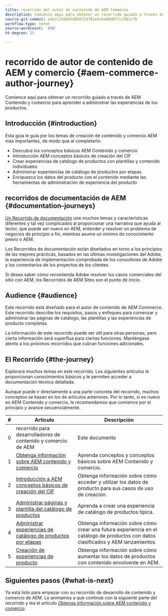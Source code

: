 ```yaml
---
title: recorrido del autor de contenido de AEM Commerce
description: Comience aquí para obtener un recorrido guiado a través de la creación AEM Commerce
source-git-commit: ada7c256de5d050724781e4cbad6d877c1562c7b
workflow-type: tm+mt
source-wordcount: '458'
ht-degree: 2%

---
```


# recorrido de autor de contenido de AEM y comercio {#aem-commerce-author-journey}

Comience aquí para obtener un recorrido guiado a través de AEM Contenido y comercio para aprender a administrar las experiencias de los productos.

## Introducción {#introduction}

Esta guía le guía por los temas de creación de contenido y comercio AEM más importantes, de modo que al completarlo:

* Descubra los conceptos básicos AEM Contenido y comercio
* Introducción AEM conceptos básicos de creación del CIF
* Crear experiencias de catálogo de productos con plantillas y contenido individuales
* Administrar experiencias de catálogo de productos por etapas
* Enriquezca los datos del producto con el contenido mediante las herramientas de administración de experiencia del producto

## recorridos de documentación de AEM {#documentation-journeys}

[Un Recorrido de documentación](/help/journey-documentation/documentation-journeys.md) une muchos temas y características diferentes y tal vez complicados al proporcionar una narrativa que ayuda al lector, que puede ser nuevo en AEM, entender y resolver un problema de negocios de principio a fin, mientras asume un mínimo de conocimiento previo o AEM.

Los Recorridos de documentación están diseñados en torno a los principios de las mejores prácticas, basados en las últimas investigaciones del Adobe, la experiencia de implementación comprobada de los consultores de Adobe y los comentarios de los proyectos de los clientes.

Si desea saber cómo recomienda Adobe resolver los casos comerciales del sitio con AEM, los Recorridos de AEM Sites son el punto de inicio.

## Audience {#audience}

Este recorrido está diseñado para el autor de contenido de AEM Commerce. Este recorrido describe los requisitos, pasos y enfoques para comenzar y administrar las páginas de catálogo, las plantillas y las experiencias de producto completas.

La información de este recorrido puede ser útil para otras personas, pero cierta información será superflua para ciertas funciones. Manténgase atento a los próximos recorridos que cubran funciones adicionales.

## El Recorrido {#the-journey}

Explorará muchos temas en este recorrido. Los siguientes artículos le proporcionan conocimientos básicos y le permiten acceder a documentación técnica detallada.

Aunque puede ir directamente a una parte concreta del recorrido, muchos conceptos se basan en los de artículos anteriores. Por lo tanto, si es nuevo en AEM Contenido y comercio, le recomendamos que comience por el principio y avance secuencialmente.

| # | Artículo | Descripción |
|---|---|---|
| 0 | recorrido para desarrolladores de contenido y comercio de AEM | Este documento |
| 1 | [Obtenga información sobre AEM contenido y comercio](/help/commerce-cloud/introduction.md) | Aprenda conceptos y conceptos básicos sobre AEM Contenido y comercio. |
| 2 | [Introducción a AEM conceptos básicos de creación del CIF](getting-started.md) | Obtenga información sobre cómo acceder y utilizar los datos de producto para sus casos de uso de creación. |
| 3 | [Administrar páginas y plantilla del catálogo de productos](catalog-templates.md) | Aprenda a crear una experiencia de catálogo de productos típica. |
| 4 | [Administrar experiencias de catálogo de productos por etapas](staged-catalog.md) | Obtenga información sobre cómo crear una futura experiencia en el catálogo de productos con datos clasificados y AEM lanzamientos. |
| 5 | [Creación de experiencias de producto](product-experience-management.md) | Obtenga información sobre cómo aumentar los datos de productos con contenido envolvente en AEM. |

## Siguientes pasos {#what-is-next}

Ya está listo para empezar con su recorrido de desarrollo de contenido y comercio de AEM. Le animamos a que continúe con la siguiente parte del recorrido y lea el artículo [Obtenga información sobre AEM contenido y comercio](/help/commerce-cloud/introduction.md).
